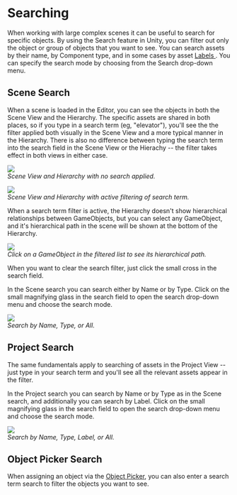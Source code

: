 Searching
=========


When working with large complex scenes it can be useful to search for specific objects.  By using the <span class=keyword>Search</span> feature in Unity, you can filter out only the object or group of objects that you want to see. You can search assets by their name, by Component type, and in some cases by asset [Labels ](assetworkflow#assetlabels.html).  You can specify the search mode by choosing from the Search drop-down menu.


Scene Search
------------


When a scene is loaded in the Editor, you can see the objects in both the Scene View and the Hierarchy.  The specific assets are shared in both places, so if you type in a search term (eg, "elevator"), you'll see the the filter applied both visually in the Scene View and a more typical manner in the Hierarchy. There is also no difference between typing the search term into the search field in the Scene View or the Hierachy -- the filter takes effect in both views in either case.

![](http://docwiki.hq.unity3d.com/uploads/Main/SceneSearchNone35.png)  
_Scene View and Hierarchy with no search applied._

![](http://docwiki.hq.unity3d.com/uploads/Main/SceneSearchName35.png)  
_Scene View and Hierarchy with active filtering of search term._

When a search term filter is active, the Hierarchy doesn't show hierarchical relationships between GameObjects, but you can select any GameObject, and it's hierarchical path in the scene will be shown at the bottom of the Hierarchy.

![](http://docwiki.hq.unity3d.com/uploads/Main/SceneSearchPath35.png)  
_Click on a GameObject in the filtered list to see its hierarchical path._

When you want to clear the search filter, just click the small cross in the search field.

In the Scene search you can search either by Name or by Type. Click on the small magnifying glass in the search field to open the search drop-down menu and choose the search mode.

![](http://docwiki.hq.unity3d.com/uploads/Main/SearchScenePopup35.png)  
_Search by Name, Type, or All._


Project Search
--------------


The same fundamentals apply to searching of assets in the Project View -- just type in your search term and you'll see all the relevant assets appear in the filter.

In the Project search you can search by Name or by Type as in the Scene search, and additionally you can search by Label. Click on the small magnifying glass in the search field to open the search drop-down menu and choose the search mode.

![](http://docwiki.hq.unity3d.com/uploads/Main/SearchProjectPopup35.png)  
_Search by Name, Type, Label, or All._


Object Picker Search
--------------------


When assigning an object via the [Object Picker](editingreferenceproperties#objectpicker.html), you can also enter a search term search to filter the objects you want to see.
